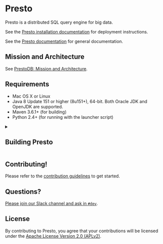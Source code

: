 # Presto

Presto is a distributed SQL query engine for big data.

See the [Presto installation documentation](https://prestodb.github.io/docs/current/installation) for deployment instructions.

See the [Presto documentation](https://prestodb.github.io/docs/current/) for general documentation.


## Mission and Architecture

See [PrestoDB: Mission and Architecture](ARCHITECTURE.md). 

## Requirements

* Mac OS X or Linux
* Java 8 Update 151 or higher (8u151+), 64-bit. Both Oracle JDK and OpenJDK are supported.
* Maven 3.6.1+ (for building)
* Python 2.4+ (for running with the launcher script)

<details> <!-- from: https://github.com/prestodb/presto/blob/master/README.md -->
  <summary><a id="building-presto"><h2>Building Presto</h2></a></summary>

### Overview (Java)

Presto is a standard Maven project. Simply run the following command from the project root directory:

    ./mvnw clean install

On the first build, Maven will download all the dependencies from the internet and cache them in the local repository (`~/.m2/repository`), which can take a considerable amount of time. Subsequent builds will be faster.

Presto has a comprehensive set of unit tests that can take several minutes to run. You can disable the tests when building:

    ./mvnw clean install -DskipTests

After building Presto for the first time, you can load the project into your IDE and run the server. We recommend using [IntelliJ IDEA](http://www.jetbrains.com/idea/). Because Presto is a standard Maven project, you can import it into your IDE using the root `pom.xml` file. In IntelliJ, choose Open Project from the Quick Start box or choose Open from the File menu and select the root `pom.xml` file.

After opening the project in IntelliJ, double check that the Java SDK is properly configured for the project:

* Open the File menu and select Project Structure
* In the SDKs section, ensure that a 1.8 JDK is selected (create one if none exist)
* In the Project section, ensure the Project language level is set to 8.0 as Presto makes use of several Java 8 language features

Presto comes with sample configuration that should work out-of-the-box for development. Use the following options to create a run configuration:

* Main Class: `com.facebook.presto.server.PrestoServer`
* VM Options: `-ea -XX:+UseG1GC -XX:G1HeapRegionSize=32M -XX:+UseGCOverheadLimit -XX:+ExplicitGCInvokesConcurrent -Xmx2G -Dconfig=etc/config.properties -Dlog.levels-file=etc/log.properties`
* Working directory: `$MODULE_WORKING_DIR$` or `$MODULE_DIR$`(Depends your version of IntelliJ)
* Use classpath of module: `presto-main`

The working directory should be the `presto-main` subdirectory. In IntelliJ, using `$MODULE_DIR$` accomplishes this automatically.

Additionally, the Hive plugin must be configured with location of your Hive metastore Thrift service. Add the following to the list of VM options, replacing `localhost:9083` with the correct host and port (or use the below value if you do not have a Hive metastore):

    -Dhive.metastore.uri=thrift://localhost:9083

### Using SOCKS for Hive or HDFS

If your Hive metastore or HDFS cluster is not directly accessible to your local machine, you can use SSH port forwarding to access it. Setup a dynamic SOCKS proxy with SSH listening on local port 1080:

    ssh -v -N -D 1080 server

Then add the following to the list of VM options:

    -Dhive.metastore.thrift.client.socks-proxy=localhost:1080

### Running the CLI

Start the CLI to connect to the server and run SQL queries:

    presto-cli/target/presto-cli-*-executable.jar

Run a query to see the nodes in the cluster:

    SELECT * FROM system.runtime.nodes;

In the sample configuration, the Hive connector is mounted in the `hive` catalog, so you can run the following queries to show the tables in the Hive database `default`:

    SHOW TABLES FROM hive.default;

### Building the Documentation

To build the Presto docs, see the [docs README](presto-docs/README.md).

### Building the Presto Console

The Presto Console is composed of several React components and is written in JSX and ES6. This
source code is stored in the `presto-ui/` module. The compilation process generates
browser-compatible javascript which is added as JAR resources during the maven build. When the
resource JAR is included on the classpath of Presto coordinator, it will be able to serve the
resources.

None of the Java code relies on the Presto UI project being compiled, so it is possible to exclude
this UI when building Presto. Add the property `-DskipUI` to the maven command to disable building
the `ui` maven module.

    ./mvnw clean install -DskipUI

You must have [Node.js](https://nodejs.org/en/download/) and [Yarn](https://yarnpkg.com/en/) installed to build the UI. When using  Maven to build
the project, Node and yarn are installed in the `presto-ui/target` folder. Add the node and yarn
executables to the `PATH` environment variable.

To update Presto Console after making changes, run:

    yarn --cwd presto-ui/src install

If no JavaScript dependencies have changed (i.e., no changes to `package.json`), it is faster to run:

    yarn --cwd presto-ui/src run package

To simplify iteration, you can also run in `watch` mode, which automatically re-compiles when
changes to source files are detected:

    yarn --cwd presto-ui/src run watch

To iterate quickly, simply re-build the project in IntelliJ after packaging is complete. Project
resources will be hot-reloaded and changes are reflected on browser refresh.

## Presto native and Velox

[Presto native](https://github.com/prestodb/presto/tree/master/presto-native-execution) is a C++ rewrite of Presto worker. [Presto native](https://github.com/prestodb/presto/tree/master/presto-native-execution) uses [Velox](https://github.com/facebookincubator/velox) as its primary engine to run presto workloads.

[Velox](https://github.com/facebookincubator/velox) is a C++ database library which provides reusable, extensible, and high-performance data processing components.

Check out [building instructions](https://github.com/prestodb/presto/tree/master/presto-native-execution#building) to get started.


<hr>
</details>


## Contributing!

Please refer to the [contribution guidelines](https://github.com/prestodb/presto/blob/master/CONTRIBUTING.md) to get started.

## Questions?

[Please join our Slack channel and ask in `#dev`](https://communityinviter.com/apps/prestodb/prestodb).

## License

By contributing to Presto, you agree that your contributions will be licensed under the [Apache License Version 2.0 (APLv2)](LICENSE).

